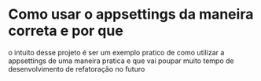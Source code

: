 # Como usar o appsettings da maneira correta e por que 

o intuito desse projeto é ser um exemplo pratico de como utilizar a appsettings de uma maneira pratica e que vai poupar muito tempo de desenvolvimento de refatoração no futuro
